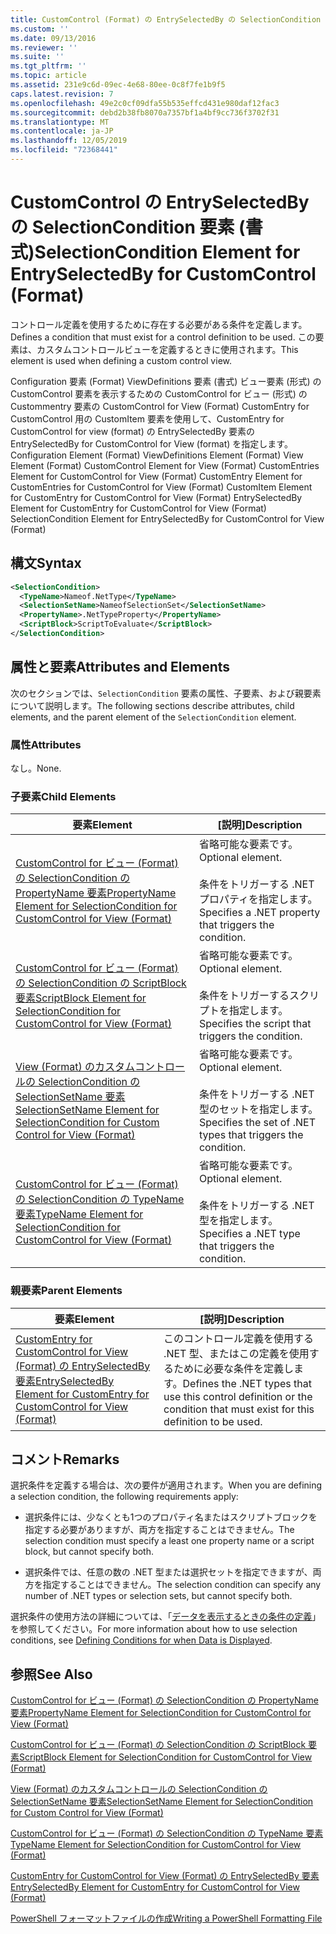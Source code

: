 ```yaml
---
title: CustomControl (Format) の EntrySelectedBy の SelectionCondition 要素Microsoft Docs
ms.custom: ''
ms.date: 09/13/2016
ms.reviewer: ''
ms.suite: ''
ms.tgt_pltfrm: ''
ms.topic: article
ms.assetid: 231e9c6d-09ec-4e68-80ee-0c8f7fe1b9f5
caps.latest.revision: 7
ms.openlocfilehash: 49e2c0cf09dfa55b535effcd431e980daf12fac3
ms.sourcegitcommit: debd2b38fb8070a7357bf1a4bf9cc736f3702f31
ms.translationtype: MT
ms.contentlocale: ja-JP
ms.lasthandoff: 12/05/2019
ms.locfileid: "72368441"
---
```

# <a name="selectioncondition-element-for-entryselectedby-for-customcontrol-format"></a><span data-ttu-id="a57b8-102">CustomControl の EntrySelectedBy の SelectionCondition 要素 (書式)</span><span class="sxs-lookup"><span data-stu-id="a57b8-102">SelectionCondition Element for EntrySelectedBy for CustomControl (Format)</span></span>

<span data-ttu-id="a57b8-103">コントロール定義を使用するために存在する必要がある条件を定義します。</span><span class="sxs-lookup"><span data-stu-id="a57b8-103">Defines a condition that must exist for a control definition to be used.</span></span> <span data-ttu-id="a57b8-104">この要素は、カスタムコントロールビューを定義するときに使用されます。</span><span class="sxs-lookup"><span data-stu-id="a57b8-104">This element is used when defining a custom control view.</span></span>

<span data-ttu-id="a57b8-105">Configuration 要素 (Format) ViewDefinitions 要素 (書式) ビュー要素 (形式) の CustomControl 要素を表示するための CustomControl for ビュー (形式) の Custommentry 要素の CustomControl for View (Format) CustomEntry for CustomControl 用の CustomItem 要素を使用して、CustomEntry for CustomControl for view (format) の EntrySelectedBy 要素の EntrySelectedBy for CustomControl for View (format) を指定します。</span><span class="sxs-lookup"><span data-stu-id="a57b8-105">Configuration Element (Format) ViewDefinitions Element (Format) View Element (Format) CustomControl Element for View (Format) CustomEntries Element for CustomControl for View (Format) CustomEntry Element for CustomEntries for CustomControl for View (Format) CustomItem Element for CustomEntry for CustomControl for View (Format) EntrySelectedBy Element for CustomEntry for CustomControl for View (Format) SelectionCondition Element for EntrySelectedBy for CustomControl for View (Format)</span></span>

## <a name="syntax"></a><span data-ttu-id="a57b8-106">構文</span><span class="sxs-lookup"><span data-stu-id="a57b8-106">Syntax</span></span>

```xml
<SelectionCondition>
  <TypeName>Nameof.NetType</TypeName>
  <SelectionSetName>NameofSelectionSet</SelectionSetName>
  <PropertyName>.NetTypeProperty</PropertyName>
  <ScriptBlock>ScriptToEvaluate</ScriptBlock>
</SelectionCondition>
```

## <a name="attributes-and-elements"></a><span data-ttu-id="a57b8-107">属性と要素</span><span class="sxs-lookup"><span data-stu-id="a57b8-107">Attributes and Elements</span></span>

<span data-ttu-id="a57b8-108">次のセクションでは、`SelectionCondition` 要素の属性、子要素、および親要素について説明します。</span><span class="sxs-lookup"><span data-stu-id="a57b8-108">The following sections describe attributes, child elements, and the parent element of the `SelectionCondition` element.</span></span>

### <a name="attributes"></a><span data-ttu-id="a57b8-109">属性</span><span class="sxs-lookup"><span data-stu-id="a57b8-109">Attributes</span></span>

<span data-ttu-id="a57b8-110">なし。</span><span class="sxs-lookup"><span data-stu-id="a57b8-110">None.</span></span>

### <a name="child-elements"></a><span data-ttu-id="a57b8-111">子要素</span><span class="sxs-lookup"><span data-stu-id="a57b8-111">Child Elements</span></span>

|<span data-ttu-id="a57b8-112">要素</span><span class="sxs-lookup"><span data-stu-id="a57b8-112">Element</span></span>|<span data-ttu-id="a57b8-113">[説明]</span><span class="sxs-lookup"><span data-stu-id="a57b8-113">Description</span></span>|
|-------------|-----------------|
|[<span data-ttu-id="a57b8-114">CustomControl for ビュー (Format) の SelectionCondition の PropertyName 要素</span><span class="sxs-lookup"><span data-stu-id="a57b8-114">PropertyName Element for SelectionCondition for CustomControl for View (Format)</span></span>](./propertyname-element-for-selectioncondition-for-customcontrol-for-view-format.md)|<span data-ttu-id="a57b8-115">省略可能な要素です。</span><span class="sxs-lookup"><span data-stu-id="a57b8-115">Optional element.</span></span><br /><br /> <span data-ttu-id="a57b8-116">条件をトリガーする .NET プロパティを指定します。</span><span class="sxs-lookup"><span data-stu-id="a57b8-116">Specifies a .NET property that triggers the condition.</span></span>|
|[<span data-ttu-id="a57b8-117">CustomControl for ビュー (Format) の SelectionCondition の ScriptBlock 要素</span><span class="sxs-lookup"><span data-stu-id="a57b8-117">ScriptBlock Element for SelectionCondition for CustomControl for View (Format)</span></span>](./scriptblock-element-for-selectioncondition-for-customcontrol-for-view-format.md)|<span data-ttu-id="a57b8-118">省略可能な要素です。</span><span class="sxs-lookup"><span data-stu-id="a57b8-118">Optional element.</span></span><br /><br /> <span data-ttu-id="a57b8-119">条件をトリガーするスクリプトを指定します。</span><span class="sxs-lookup"><span data-stu-id="a57b8-119">Specifies the script that triggers the condition.</span></span>|
|[<span data-ttu-id="a57b8-120">View (Format) のカスタムコントロールの SelectionCondition の SelectionSetName 要素</span><span class="sxs-lookup"><span data-stu-id="a57b8-120">SelectionSetName Element for SelectionCondition for Custom Control for View (Format)</span></span>](./selectionsetname-element-for-selectioncondition-for-customcontrol-for-view-format.md)|<span data-ttu-id="a57b8-121">省略可能な要素です。</span><span class="sxs-lookup"><span data-stu-id="a57b8-121">Optional element.</span></span><br /><br /> <span data-ttu-id="a57b8-122">条件をトリガーする .NET 型のセットを指定します。</span><span class="sxs-lookup"><span data-stu-id="a57b8-122">Specifies the set of .NET types that triggers the condition.</span></span>|
|[<span data-ttu-id="a57b8-123">CustomControl for ビュー (Format) の SelectionCondition の TypeName 要素</span><span class="sxs-lookup"><span data-stu-id="a57b8-123">TypeName Element for SelectionCondition for CustomControl for View  (Format)</span></span>](./typename-element-for-selectioncondition-for-customcontrol-for-view-format.md)|<span data-ttu-id="a57b8-124">省略可能な要素です。</span><span class="sxs-lookup"><span data-stu-id="a57b8-124">Optional element.</span></span><br /><br /> <span data-ttu-id="a57b8-125">条件をトリガーする .NET 型を指定します。</span><span class="sxs-lookup"><span data-stu-id="a57b8-125">Specifies a .NET type that triggers the condition.</span></span>|

### <a name="parent-elements"></a><span data-ttu-id="a57b8-126">親要素</span><span class="sxs-lookup"><span data-stu-id="a57b8-126">Parent Elements</span></span>

|<span data-ttu-id="a57b8-127">要素</span><span class="sxs-lookup"><span data-stu-id="a57b8-127">Element</span></span>|<span data-ttu-id="a57b8-128">[説明]</span><span class="sxs-lookup"><span data-stu-id="a57b8-128">Description</span></span>|
|-------------|-----------------|
|[<span data-ttu-id="a57b8-129">CustomEntry for CustomControl for View (Format) の EntrySelectedBy 要素</span><span class="sxs-lookup"><span data-stu-id="a57b8-129">EntrySelectedBy Element for CustomEntry for CustomControl for View (Format)</span></span>](./entryselectedby-element-for-customentry-for-customcontrol-for-view-format.md)|<span data-ttu-id="a57b8-130">このコントロール定義を使用する .NET 型、またはこの定義を使用するために必要な条件を定義します。</span><span class="sxs-lookup"><span data-stu-id="a57b8-130">Defines the .NET types that use this control definition or the condition that must exist for this definition to be used.</span></span>|

## <a name="remarks"></a><span data-ttu-id="a57b8-131">コメント</span><span class="sxs-lookup"><span data-stu-id="a57b8-131">Remarks</span></span>

<span data-ttu-id="a57b8-132">選択条件を定義する場合は、次の要件が適用されます。</span><span class="sxs-lookup"><span data-stu-id="a57b8-132">When you are defining a selection condition, the following requirements apply:</span></span>

- <span data-ttu-id="a57b8-133">選択条件には、少なくとも1つのプロパティ名またはスクリプトブロックを指定する必要がありますが、両方を指定することはできません。</span><span class="sxs-lookup"><span data-stu-id="a57b8-133">The selection condition must specify a least one property name or a script block, but cannot specify both.</span></span>

- <span data-ttu-id="a57b8-134">選択条件では、任意の数の .NET 型または選択セットを指定できますが、両方を指定することはできません。</span><span class="sxs-lookup"><span data-stu-id="a57b8-134">The selection condition can specify any number of .NET types or selection sets, but cannot specify both.</span></span>

<span data-ttu-id="a57b8-135">選択条件の使用方法の詳細については、「[データを表示するときの条件の定義](./defining-conditions-for-displaying-data.md)」を参照してください。</span><span class="sxs-lookup"><span data-stu-id="a57b8-135">For more information about how to use selection conditions, see [Defining Conditions for when Data is Displayed](./defining-conditions-for-displaying-data.md).</span></span>

## <a name="see-also"></a><span data-ttu-id="a57b8-136">参照</span><span class="sxs-lookup"><span data-stu-id="a57b8-136">See Also</span></span>

[<span data-ttu-id="a57b8-137">CustomControl for ビュー (Format) の SelectionCondition の PropertyName 要素</span><span class="sxs-lookup"><span data-stu-id="a57b8-137">PropertyName Element for SelectionCondition for CustomControl for View (Format)</span></span>](./propertyname-element-for-selectioncondition-for-customcontrol-for-view-format.md)

[<span data-ttu-id="a57b8-138">CustomControl for ビュー (Format) の SelectionCondition の ScriptBlock 要素</span><span class="sxs-lookup"><span data-stu-id="a57b8-138">ScriptBlock Element for SelectionCondition for CustomControl for View (Format)</span></span>](./scriptblock-element-for-selectioncondition-for-customcontrol-for-view-format.md)

[<span data-ttu-id="a57b8-139">View (Format) のカスタムコントロールの SelectionCondition の SelectionSetName 要素</span><span class="sxs-lookup"><span data-stu-id="a57b8-139">SelectionSetName Element for SelectionCondition for Custom Control for View (Format)</span></span>](./selectionsetname-element-for-selectioncondition-for-customcontrol-for-view-format.md)

[<span data-ttu-id="a57b8-140">CustomControl for ビュー (Format) の SelectionCondition の TypeName 要素</span><span class="sxs-lookup"><span data-stu-id="a57b8-140">TypeName Element for SelectionCondition for CustomControl for View  (Format)</span></span>](./typename-element-for-selectioncondition-for-customcontrol-for-view-format.md)

[<span data-ttu-id="a57b8-141">CustomEntry for CustomControl for View (Format) の EntrySelectedBy 要素</span><span class="sxs-lookup"><span data-stu-id="a57b8-141">EntrySelectedBy Element for CustomEntry for CustomControl for View (Format)</span></span>](./entryselectedby-element-for-customentry-for-customcontrol-for-view-format.md)

[<span data-ttu-id="a57b8-142">PowerShell フォーマットファイルの作成</span><span class="sxs-lookup"><span data-stu-id="a57b8-142">Writing a PowerShell Formatting File</span></span>](./writing-a-powershell-formatting-file.md)
